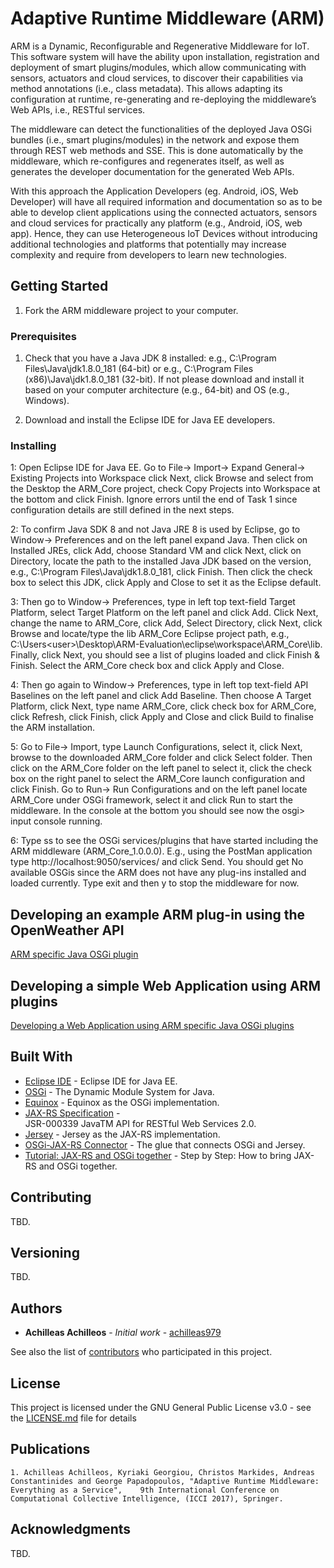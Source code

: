 # Adaptive Runtime Middleware (ARM)

ARM is a Dynamic, Reconfigurable and Regenerative Middleware for IoT. This software system will have the ability upon installation, registration and deployment of smart plugins/modules, which allow communicating with sensors, actuators and cloud services, to discover their capabilities via method annotations (i.e., class metadata). This allows adapting its configuration at runtime, re-generating and re-deploying the middleware’s Web APIs, i.e., RESTful services.

The middleware can detect the functionalities of the deployed Java OSGi bundles (i.e., smart plugins/modules) in the network and expose them through REST web methods and SSE. This is done automatically by the middleware, which re-configures and regenerates itself, as well as generates the developer documentation for the generated Web APIs. 

With this approach the Application Developers (eg. Android, iOS, Web Developer) will have all required information and documentation so as to be able to develop client applications using the connected actuators, sensors and cloud services for practically any platform (e.g., Android, iOS, web app). Hence, they can use Heterogeneous  IoT Devices without introducing additional technologies and platforms that potentially may increase complexity and require from developers to learn new technologies.

## Getting Started

1. Fork the ARM middleware project to your computer.

### Prerequisites

1. Check that you have a Java JDK 8 installed: e.g., C:\Program Files\Java\jdk1.8.0_181 (64-bit) or e.g., C:\Program Files (x86)\Java\jdk1.8.0_181 (32-bit). If not please download and install it based on your computer architecture (e.g., 64-bit) and OS (e.g., Windows).

2. Download and install the Eclipse IDE for Java EE developers.  

### Installing

1: Open Eclipse IDE for Java EE. Go to File-> Import-> Expand General-> Existing Projects into Workspace click Next, click Browse and select from the Desktop the ARM_Core project, check Copy Projects into Workspace at the bottom and click Finish. Ignore errors until the end of Task 1 since configuration details are still defined in the next steps. 

2: To confirm Java SDK 8 and not Java JRE 8 is used by Eclipse, go to Window-> Preferences and on the left panel expand Java. Then click on Installed JREs, click Add, choose Standard VM and click Next, click on Directory, locate the path to the installed Java JDK based on the version, e.g., C:\Program Files\Java\jdk1.8.0_181\, click Finish. Then click the check box to select this JDK, click Apply and Close to set it as the Eclipse default.    

3: Then go to Window-> Preferences, type in left top text-field Target Platform, select Target Platform on the left panel and click Add. Click Next, change the name to ARM_Core, click Add, Select Directory, click Next, click Browse and locate/type the lib ARM_Core Eclipse project path, e.g., C:\Users\<user>\Desktop\ARM-Evaluation\eclipse\workspace\ARM_Core\lib. Finally, click Next, you should see a list of plugins loaded and click Finish & Finish. Select the ARM_Core check box and click Apply and Close. 

4: Then go again to Window-> Preferences, type in left top text-field API Baselines on the left panel and click Add Baseline. Then choose A Target Platform, click Next, type name ARM_Core, click check box for ARM_Core, click Refresh, click Finish, click Apply and Close and click Build to finalise the ARM installation. 

5: Go to File-> Import, type Launch Configurations, select it, click Next, browse to the downloaded ARM_Core folder and click Select folder. Then click on the ARM_Core folder on the left panel to select it, click the check box on the right panel to select the ARM_Core launch configuration and click Finish. Go to Run-> Run Configurations and on the left panel locate ARM_Core under OSGi framework, select it and click Run to start the middleware. In the console at the bottom you should see now the osgi> input console running. 

6: Type ss to see the OSGi services/plugins that have started including the ARM middleware (ARM_Core_1.0.0.0). E.g., using the PostMan application type http://localhost:9050/services/ and click Send. You should get No available OSGis since the ARM does not have any plug-ins installed and loaded currently. Type exit and then y to stop the middleware for now.

## Developing an example ARM plug-in using the OpenWeather API

[ARM specific Java OSGi plugin](docs/creating-arm-plugin.md)



## Developing a simple Web Application using ARM plugins

[Developing a Web Application using ARM specific Java OSGi plugins](docs/creating-a-webapp.md)

## Built With

* [Eclipse IDE](https://www.osgi.org/) - Eclipse IDE for Java EE.
* [OSGi](https://www.osgi.org/) - The Dynamic Module System for Java.
* [Equinox](http://www.eclipse.org/equinox/) -  Equinox as the OSGi implementation.
* [JAX-RS Specification](http://download.oracle.com/otndocs/jcp/jaxrs-2_0-fr-eval-spec/index.html) - 	
JSR-000339 JavaTM API for RESTful Web Services 2.0.
* [Jersey](https://jersey.github.io/) - Jersey as the JAX-RS implementation.
* [OSGi-JAX-RS Connector](https://github.com/hstaudacher/osgi-jax-rs-connector) - The glue that connects OSGi and Jersey.
* [Tutorial: JAX-RS and OSGi together](https://eclipsesource.com/blogs/2014/02/04/step-by-step-how-to-bring-jax-rs-and-osgi-together/) - Step by Step: How to bring JAX-RS and OSGi together.

## Contributing

TBD.

## Versioning

TBD.

## Authors

* **Achilleas Achilleos** - *Initial work* - [achilleas979](https://github.com/echilleas979)

See also the list of [contributors](https://github.com/your/project/contributors) who participated in this project.

## License

This project is licensed under the GNU General Public License v3.0 - see the [LICENSE.md](LICENSE.md) file for details

## Publications
```
1. Achilleas Achilleos, Kyriaki Georgiou, Christos Markides, Andreas Constantinides and George Papadopoulos, "Adaptive Runtime Middleware: Everything as a Service",	9th International Conference on Computational Collective Intelligence, (ICCI 2017), Springer.
```

## Acknowledgments

TBD.
